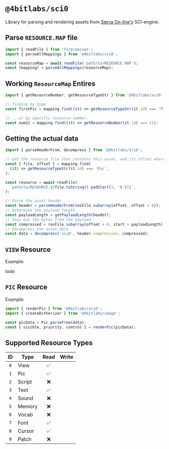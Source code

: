 # `@4bitlabs/sci0`

Library for parsing and rendering assets from [Sierra On-line's][sierra] SCI-engine.

## Parse `RESOURCE.MAP` file

```ts
import { readFile } from 'fs/promises';
import { parseAllMappings } from '@4bitlabs/sci0';

const resourceMap = await readFile('path/to/RESOURCE.MAP');
const [mapping] = parseAllMappings(resourceMap);
```

## Working `ResourceMap` Entires

```ts
import { getResourceNumber, getResourceTypeStr } from '@4bitlabs/sci0';

// finding by type
const firstPic = mapping.find((it) => getResourceTypeStr(it.id) === 'Pic');

// ...or by specific resource number.
const num11 = mapping.find((it) => getResourceNumber(it.id) === 11);
```

## Getting the actual data

```ts
import { parseHeaderFrom, decompress } from '@4bitlabs/sci0';

// Get the resource file that contains this asset, and its offset where the header starts.
const { file, offset } = mapping.find(
  (it) => getResourceTypeStr(it.id) === 'Pic',
);

const resource = await readFile(
  `path/to/RESOURCE.${file.toString().padStart(3, '0')}}`,
);

// Parse the asset header
const header = parseHeaderFrom(resFile.subarray(offset, offset + 8));
// Determine the payload length
const payloadLength = getPayloadLength(header);
// Snip out the bytes from the payload.
const compressed = resFile.subarray(offset + 8, start + payloadLength);
// Decompress the asset data
const data = decompress('sci0', header.compression, compressed);
```

## `VIEW` Resource

Example:

_todo_

## `PIC` Resource

Example:

```ts
import { renderPic } from '@4bitlabs/sci0';
import { createDitherizer } from '@4bitlabs/image';

const picData = Pic.parseFrom(data);
const { visible, priority, control } = renderPic(picData);
```

## Supported Resource Types

| ID  | Type   | Read | Write |
| :-: | ------ | :--: | :---: |
| `0` | View   |  ✅  |       |
| `1` | Pic    |  ✅  |       |
| `2` | Script |  ❌  |       |
| `3` | Text   |  ✅  |       |
| `4` | Sound  |  ❌  |       |
| `5` | Memory |  ❌  |       |
| `6` | Vocab  |  ❌  |       |
| `7` | Font   |  ✅  |       |
| `8` | Cursor |  ✅  |       |
| `9` | Patch  |  ❌  |       |

[sierra]: https://en.wikipedia.org/wiki/Sierra_Entertainment
